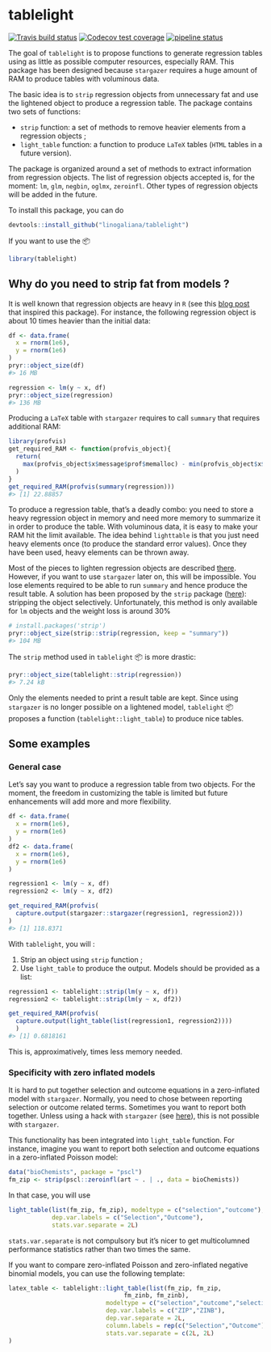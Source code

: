 
<!-- README.md is generated from README.Rmd. Please edit that file -->

# tablelight

<!-- badges: start -->

[![Travis build
status](https://travis-ci.org/linogaliana/tablelight.svg?branch=master)](https://travis-ci.org/linogaliana/tablelight)
[![Codecov test
coverage](https://codecov.io/gh/linogaliana/tablelight/branch/master/graph/badge.svg)](https://codecov.io/gh/linogaliana/tablelight?branch=master)
[![pipeline
status](https://gitlab.com/linogaliana/texlight/badges/master/pipeline.svg)](https://gitlab.com/linogaliana/texlight/-/commits/master)
<!-- badges: end -->

The goal of `tablelight` is to propose functions to generate regression
tables using as little as possible computer resources, especially RAM.
This package has been designed because `stargazer` requires a huge
amount of RAM to produce tables with voluminous data.

The basic idea is to `strip` regression objects from unnecessary fat and
use the lightened object to produce a regression table. The package
contains two sets of functions:

  - `strip` function: a set of methods to remove heavier elements from a
    regression objects ;
  - `light_table` function: a function to produce `LaTeX` tables (`HTML`
    tables in a future version).

The package is organized around a set of methods to extract information
from regression objects. The list of regression objects accepted is, for
the moment: `lm`, `glm`, `negbin`, `oglmx`, `zeroinfl`. Other types of
regression objects will be added in the future.

To install this package, you can do

``` r
devtools::install_github("linogaliana/tablelight")
```

If you want to use the :package:

``` r
library(tablelight)
```

## Why do you need to strip fat from models ?

It is well known that regression objects are heavy in `R` (see this
[blog
post](http://www.win-vector.com/blog/2014/05/trimming-the-fat-from-glm-models-in-r/)
that inspired this package). For instance, the following regression
object is about 10 times heavier than the initial data:

``` r
df <- data.frame(
  x = rnorm(1e6),
  y = rnorm(1e6)
)
pryr::object_size(df)
#> 16 MB

regression <- lm(y ~ x, df)
pryr::object_size(regression)
#> 136 MB
```

Producing a `LaTeX` table with `stargazer` requires to call `summary`
that requires additional RAM:

``` r
library(profvis)
get_required_RAM <- function(profvis_object){
  return(
    max(profvis_object$x$message$prof$memalloc) - min(profvis_object$x$message$prof$memalloc)
  )
}
get_required_RAM(profvis(summary(regression)))
#> [1] 22.88857
```

To produce a regression table, that’s a deadly combo: you need to store
a heavy regression object in memory and need more memory to summarize it
in order to produce the table. With voluminous data, it is easy to make
your RAM hit the limit available. The idea behind `lighttable` is that
you just need heavy elements once (to produce the standard error
values). Once they have been used, heavy elements can be thrown away.

Most of the pieces to lighten regression objects are described
[there](http://www.win-vector.com/blog/2014/05/trimming-the-fat-from-glm-models-in-r/).
However, if you want to use `stargazer` later on, this will be
impossible. You lose elements required to be able to run `summary` and
hence produce the result table. A solution has been proposed by the
`strip` package ([here](https://github.com/paulponcet/strip)): stripping
the object selectively. Unfortunately, this method is only available for
`lm` objects and the weight loss is around 30%

``` r
# install.packages('strip')
pryr::object_size(strip::strip(regression, keep = "summary"))
#> 104 MB
```

The `strip` method used in `tablelight` :package: is more drastic:

``` r
pryr::object_size(tablelight::strip(regression))
#> 7.24 kB
```

Only the elements needed to print a result table are kept. Since using
`stargazer` is no longer possible on a lightened model, `tablelight`
:package: proposes a function (`tablelight::light_table`) to produce
nice tables.

## Some examples

### General case

Let’s say you want to produce a regression table from two objects. For
the moment, the freedom in customizing the table is limited but future
enhancements will add more and more flexibility.

``` r
df <- data.frame(
  x = rnorm(1e6),
  y = rnorm(1e6)
)
df2 <- data.frame(
  x = rnorm(1e6),
  y = rnorm(1e6)
)

regression1 <- lm(y ~ x, df)
regression2 <- lm(y ~ x, df2)

get_required_RAM(profvis(
  capture.output(stargazer::stargazer(regression1, regression2)))
)
#> [1] 118.8371
```

With `tablelight`, you will :

1.  Strip an object using `strip` function ;
2.  Use `light_table` to produce the output. Models should be provided
    as a list:

<!-- end list -->

``` r
regression1 <- tablelight::strip(lm(y ~ x, df))
regression2 <- tablelight::strip(lm(y ~ x, df2))

get_required_RAM(profvis(
  capture.output(light_table(list(regression1, regression2))))
  )
#> [1] 0.6818161
```

This is, approximatively,  times less memory needed.

### Specificity with zero inflated models

It is hard to put together selection and outcome equations in a
zero-inflated model with `stargazer`. Normally, you need to chose
between reporting selection or outcome related terms. Sometimes you want
to report both together. Unless using a hack with `stargazer` (see
[here](https://stackoverflow.com/questions/40974843/how-to-report-both-selection-and-outcome-equation-of-selection-models-with-starg)),
this is not possible with `stargazer`.

This functionality has been integrated into `light_table` function. For
instance, imagine you want to report both selection and outcome
equations in a zero-inflated Poisson model:

``` r
data("bioChemists", package = "pscl")
fm_zip <- strip(pscl::zeroinfl(art ~ . | ., data = bioChemists))
```

In that case, you will use

``` r
light_table(list(fm_zip, fm_zip), modeltype = c("selection","outcome"),
            dep.var.labels = c("Selection","Outcome"),
            stats.var.separate = 2L)
```

`stats.var.separate` is not compulsory but it’s nicer to get
multicolumned performance statistics rather than two times the same.

If you want to compare zero-inflated Poisson and zero-inflated negative
binomial models, you can use the following template:

``` r
latex_table <- tablelight::light_table(list(fm_zip, fm_zip,
                                fm_zinb, fm_zinb),
                           modeltype = c("selection","outcome","selection","outcome"),
                           dep.var.labels = c("ZIP","ZINB"),
                           dep.var.separate = 2L,
                           column.labels = rep(c("Selection","Outcome"),2L),
                           stats.var.separate = c(2L, 2L)
)
```
